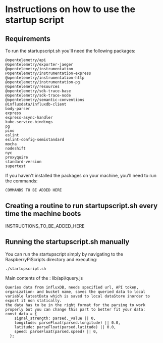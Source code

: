 # Instructions on how to use the startup script

## Requirements
To run the startupscript.sh you'll need the following packages:
```
@opentelemetry/api
@opentelemetry/exporter-jaeger
@opentelemetry/instrumentation
@opentelemetry/instrumentation-express
@opentelemetry/instrumentation-http
@opentelemetry/instrumentation-pg
@opentelemetry/resources
@opentelemetry/sdk-trace-base
@opentelemetry/sdk-trace-node
@opentelemetry/semantic-conventions
@influxdata/influxdb-client
body-parser
express
express-async-handler
kube-service-bindings
pg
pino
eslint
eslint-config-semistandard
mocha
nodeshift
nyc
proxyquire
standard-version
supertest
```

If you haven't installed the packages on your machine, you'll need to run the commands:
```sh
COMMANDS TO BE ADDED HERE
```
## Creating a routine to run startupscript.sh every time the machine boots
INSTRUCTIONS_TO_BE_ADDED_HERE

## Running the startupscript.sh manually
You can run the startupscript simply by navigating to the RaspberryPiScripts directory and executing:
```sh
./startupscript.sh
```

Main contents of the : lib/api/query.js
```
Queries data from influxDB, needs specified url, API token, organization- and bucket name, saves the queried data to local variable latestData which is saved to local dataStore inorder to export it non statically.
the data has to be in the right format for the parsing to work properly but you can change this part to better fit your data:
const data = {
    signal_strength: parsed._value || 0,
    longitude: parseFloat(parsed.longitude) || 0.0,
    latitude: parseFloat(parsed.latitude) || 0.0,
    speed: parseFloat(parsed.speed) || 0,
  };

```
